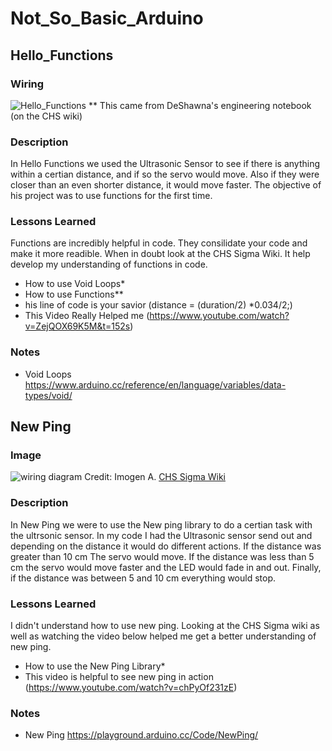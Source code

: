 # Not_So_Basic_Arduino

## Hello_Functions


### Wiring 

![Hello_Functions](http://wiki.chssigma.com/images/5/50/Ultrasonic_Sensor_with_Servo.PNG)
** This came from DeShawna's engineering notebook (on the CHS wiki)

### Description 

In Hello Functions we used the Ultrasonic Sensor to see if there is anything within a certian distance, and if so the servo would move.  Also if they were closer than an even shorter distance, it would move faster. The objective of his project was to use functions for the first time.

### Lessons Learned

Functions are incredibly helpful in code.  They consilidate your code and make it more readible.  When in doubt look at the CHS Sigma Wiki.  It help develop my understanding of functions in code.  
*  How to use Void Loops* 
*  How to use Functions** 
*  his line of code is your savior (distance = (duration/2) *0.034/2;) 
*  This Video Really Helped me (https://www.youtube.com/watch?v=ZejQOX69K5M&t=152s)

### Notes 

* Void Loops https://www.arduino.cc/reference/en/language/variables/data-types/void/

## New Ping 

### Image 

![wiring diagram](http://wiki.chssigma.com/images/5/50/Ultrasonic_Sensor_with_Servo.PNG)
Credit: Imogen A. [CHS Sigma Wiki](http://wiki.chssigma.com/index.php?title=Imogen%27s_Engineering_2_Notebook#Wiring_.26_Pictures)

### Description 

In New Ping we were to use the New ping library to do a certian task with the ultrsonic sensor. In my code I had the Ultrasonic sensor send out and depending on the distance it would do different actions.  If the distance was greater than 10 cm The servo would move.  If the distance was less than 5 cm the servo would move faster and the LED would fade in and out.  Finally, if the distance was between 5 and 10 cm everything would stop.

### Lessons Learned 

I didn't understand how to use new ping. Looking at the CHS Sigma wiki as well as watching the video below helped me get a better understanding of new ping.  
* How to use the New Ping Library* 
* This video is helpful to see new ping in action (https://www.youtube.com/watch?v=chPyOf231zE)

### Notes 

* New Ping https://playground.arduino.cc/Code/NewPing/
